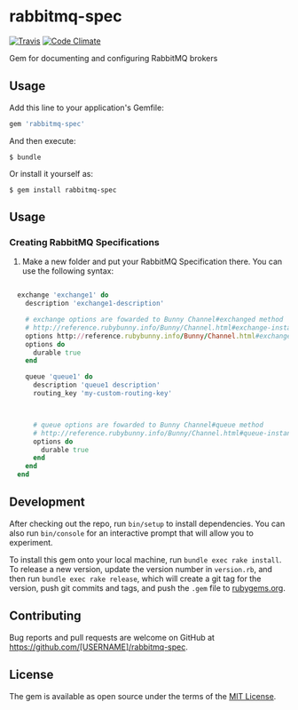 rabbitmq-spec
==========
[![Travis](https://travis-ci.org/viniciusoyama/rabbitmq-spec.svg?branch=master)](https://travis-ci.org/viniciusoyama/rabbitmq-spec)
[![Code Climate](https://codeclimate.com/github/viniciusoyama/rabbitmq-spec/badges/gpa.svg)](https://codeclimate.com/github/viniciusoyama/rabbitmq-spec)

Gem for documenting and configuring RabbitMQ brokers

## Usage

Add this line to your application's Gemfile:

```ruby
gem 'rabbitmq-spec'
```

And then execute:

    $ bundle

Or install it yourself as:

    $ gem install rabbitmq-spec

## Usage

### Creating RabbitMQ Specifications

1) Make a new folder and put your RabbitMQ Specification there. You can use the following syntax:

`````ruby

  exchange 'exchange1' do
    description 'exchange1-description'

    # exchange options are fowarded to Bunny Channel#exchanged method
    # http://reference.rubybunny.info/Bunny/Channel.html#exchange-instance_method
    options http://reference.rubybunny.info/Bunny/Channel.html#exchange-instance_method
    options do
      durable true
    end

    queue 'queue1' do
      description 'queue1 description'
      routing_key 'my-custom-routing-key'



      # queue options are fowarded to Bunny Channel#queue method
      # http://reference.rubybunny.info/Bunny/Channel.html#queue-instance_methodChannel.html#exchange-instance_method
      options do
        durable true
      end
    end
  end
`````

## Development

After checking out the repo, run `bin/setup` to install dependencies. You can also run `bin/console` for an interactive prompt that will allow you to experiment.

To install this gem onto your local machine, run `bundle exec rake install`. To release a new version, update the version number in `version.rb`, and then run `bundle exec rake release`, which will create a git tag for the version, push git commits and tags, and push the `.gem` file to [rubygems.org](https://rubygems.org).

## Contributing

Bug reports and pull requests are welcome on GitHub at https://github.com/[USERNAME]/rabbitmq-spec.


## License

The gem is available as open source under the terms of the [MIT License](http://opensource.org/licenses/MIT).

